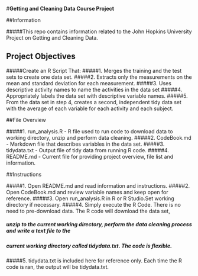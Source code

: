 
#**Getting and Cleaning Data Course Project**

##Information

#####This repo contains information related to the John Hopkins University Project on Getting and Cleaning Data. 

## Project Objectives

#####Create an R Script That:
#####1. Merges the training and the test sets to create one data set.
#####2. Extracts only the measurements on the mean and standard deviation for each measurement. 
#####3. Uses descriptive activity names to name the activities in the data set
#####4. Appropriately labels the data set with descriptive variable names. 
#####5. From the data set in step 4, creates a second, independent tidy data set with the average of each variable for each activity and each subject.

##File Overview

#####1. run_analysis.R - R file used to run code to download data to working directory, unzip and perform data cleaning. 
#####2. CodeBook.md - Markdown file that describes variables in the data set. 
#####3. tidydata.txt - Output file of tidy data from running R code.
#####4. README.md - Current file for providing project overview, file list and information. 

##Instructions

#####1. Open README.md and read information and instructions. 
#####2. Open CodeBook.md and review variable names and keep open for reference. 
#####3. Open run_analysis.R in R or R Studio.Set working directory if necessary. 
#####4. Simply execute the R Code. There is no need to pre-download data. The R code will download the data set,
#####   unzip to the current working directory, perform the data cleaning process and write a text file to the 
#####   current working directory called tidydata.txt. The code is flexible. 
#####5. tidydata.txt is included here for reference only. Each time the R code is ran, the output will be tidydata.txt.
  

